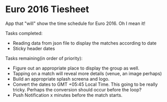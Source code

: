 # Euro 2016 Tiesheet
App that "will" show the time schedule for Euro 2016. Oh I mean it!

Tasks completed:
- Reading data from json file to display the matches according to date
- Sticky header dates 

Tasks remaining(in order of priority): 
- Figure out an appropriate place to display the group as well.
- Tapping on a match will reveal more details (venue, an image perhaps)
- Build an appropriate splash screena and logo.
- Convert the dates to GMT +05:45 Local Time. This going to be really tricky. Perhaps the conversion should occur before the loop?
- Push Notification x minutes before the match starts.
